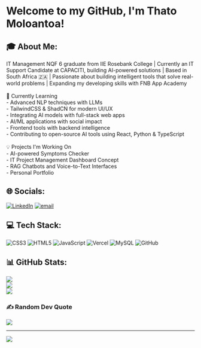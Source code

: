 # Welcome to my GitHub, I'm Thato Moloantoa!


## 🎓 About Me:
IT Management NQF 6 graduate from IIE Rosebank College |   Currently an IT Support Candidate at CAPACITI, building AI-powered solutions |  Based in South Africa 🇿🇦  |  Passionate about building intelligent tools that solve real-world problems |  Expanding my developing skills with FNB App Academy <br><br>🌱 Currently Learning<br>-  Advanced NLP techniques with LLMs  <br>-  TailwindCSS & ShadCN for modern UI/UX  <br>-  Integrating AI models with full-stack web apps  <br>-  AI/ML applications with social impact  <br>-  Frontend tools with backend intelligence  <br>-  Contributing to open-source AI tools using React, Python & TypeScript<br><br>💡 Projects I'm Working On<br>-  AI-powered Symptoms Checker<br>-  IT Project Management Dashboard Concept  <br>-  RAG Chatbots and Voice-to-Text Interfaces <br>-  Personal Portfolio


## 🌐 Socials:
[![LinkedIn](https://img.shields.io/badge/LinkedIn-%230077B5.svg?logo=linkedin&logoColor=white)](https://linkedin.com/in/thato-moloantoa-6155b2308) [![email](https://img.shields.io/badge/Email-D14836?logo=gmail&logoColor=white)](mailto:thatomoloantoa127@gmail.com) 

## 💻 Tech Stack:
![CSS3](https://img.shields.io/badge/css3-%231572B6.svg?style=for-the-badge&logo=css3&logoColor=white) ![HTML5](https://img.shields.io/badge/html5-%23E34F26.svg?style=for-the-badge&logo=html5&logoColor=white) ![JavaScript](https://img.shields.io/badge/javascript-%23323330.svg?style=for-the-badge&logo=javascript&logoColor=%23F7DF1E) ![Vercel](https://img.shields.io/badge/vercel-%23000000.svg?style=for-the-badge&logo=vercel&logoColor=white) ![MySQL](https://img.shields.io/badge/mysql-4479A1.svg?style=for-the-badge&logo=mysql&logoColor=white) ![GitHub](https://img.shields.io/badge/github-%23121011.svg?style=for-the-badge&logo=github&logoColor=white)
## 📊 GitHub Stats:
![](https://github-readme-stats.vercel.app/api?username=thatomoloantoa&theme=midnight-purple&hide_border=false&include_all_commits=false&count_private=false)<br/>
![](https://nirzak-streak-stats.vercel.app/?user=thatomoloantoa&theme=midnight-purple&hide_border=false)<br/>
![](https://github-readme-stats.vercel.app/api/top-langs/?username=thatomoloantoa&theme=midnight-purple&hide_border=false&include_all_commits=false&count_private=false&layout=compact)

### ✍️ Random Dev Quote
![](https://quotes-github-readme.vercel.app/api?type=horizontal&theme=tokyonight)

---
[![](https://visitcount.itsvg.in/api?id=thatomoloantoa&icon=0&color=0)](https://visitcount.itsvg.in)
